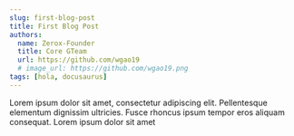 ```yaml
---
slug: first-blog-post
title: First Blog Post
authors:
  name: Zerox-Founder
  title: Core GTeam
  url: https://github.com/wgao19
  # image_url: https://github.com/wgao19.png
tags: [hola, docusaurus]
---
```


Lorem ipsum dolor sit amet, consectetur adipiscing elit. Pellentesque elementum dignissim ultricies. Fusce rhoncus ipsum tempor eros aliquam consequat. Lorem ipsum dolor sit amet
